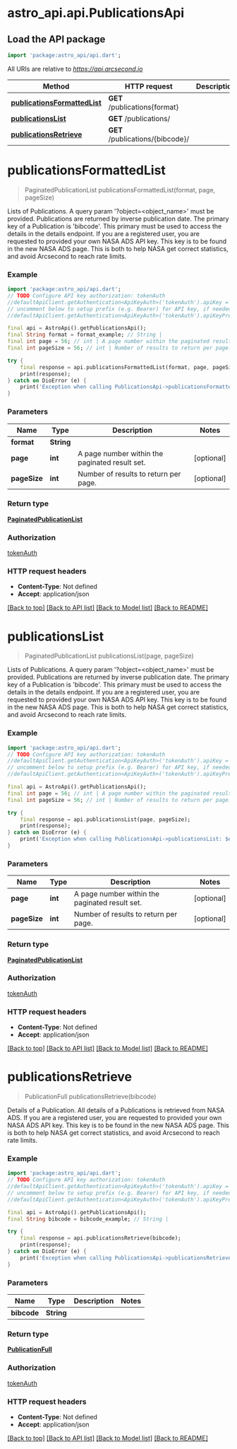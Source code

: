 # astro_api.api.PublicationsApi

## Load the API package
```dart
import 'package:astro_api/api.dart';
```

All URIs are relative to *https://api.arcsecond.io*

Method | HTTP request | Description
------------- | ------------- | -------------
[**publicationsFormattedList**](PublicationsApi.md#publicationsformattedlist) | **GET** /publications{format} | 
[**publicationsList**](PublicationsApi.md#publicationslist) | **GET** /publications/ | 
[**publicationsRetrieve**](PublicationsApi.md#publicationsretrieve) | **GET** /publications/{bibcode}/ | 


# **publicationsFormattedList**
> PaginatedPublicationList publicationsFormattedList(format, page, pageSize)



Lists of Publications. A query param '?object=<object_name>' must be provided.  Publications are returned by inverse publication date. The primary key of a Publication is 'bibcode'. This primary must be used to access the details in the details endpoint.  If you are a registered user, you are requested to provided your own NASA ADS API key. This key is to be found in the new NASA ADS page. This is both to help NASA get correct statistics, and avoid Arcsecond to reach rate limits.

### Example
```dart
import 'package:astro_api/api.dart';
// TODO Configure API key authorization: tokenAuth
//defaultApiClient.getAuthentication<ApiKeyAuth>('tokenAuth').apiKey = 'YOUR_API_KEY';
// uncomment below to setup prefix (e.g. Bearer) for API key, if needed
//defaultApiClient.getAuthentication<ApiKeyAuth>('tokenAuth').apiKeyPrefix = 'Bearer';

final api = AstroApi().getPublicationsApi();
final String format = format_example; // String | 
final int page = 56; // int | A page number within the paginated result set.
final int pageSize = 56; // int | Number of results to return per page.

try {
    final response = api.publicationsFormattedList(format, page, pageSize);
    print(response);
} catch on DioError (e) {
    print('Exception when calling PublicationsApi->publicationsFormattedList: $e\n');
}
```

### Parameters

Name | Type | Description  | Notes
------------- | ------------- | ------------- | -------------
 **format** | **String**|  | 
 **page** | **int**| A page number within the paginated result set. | [optional] 
 **pageSize** | **int**| Number of results to return per page. | [optional] 

### Return type

[**PaginatedPublicationList**](PaginatedPublicationList.md)

### Authorization

[tokenAuth](../README.md#tokenAuth)

### HTTP request headers

 - **Content-Type**: Not defined
 - **Accept**: application/json

[[Back to top]](#) [[Back to API list]](../README.md#documentation-for-api-endpoints) [[Back to Model list]](../README.md#documentation-for-models) [[Back to README]](../README.md)

# **publicationsList**
> PaginatedPublicationList publicationsList(page, pageSize)



Lists of Publications. A query param '?object=<object_name>' must be provided.  Publications are returned by inverse publication date. The primary key of a Publication is 'bibcode'. This primary must be used to access the details in the details endpoint.  If you are a registered user, you are requested to provided your own NASA ADS API key. This key is to be found in the new NASA ADS page. This is both to help NASA get correct statistics, and avoid Arcsecond to reach rate limits.

### Example
```dart
import 'package:astro_api/api.dart';
// TODO Configure API key authorization: tokenAuth
//defaultApiClient.getAuthentication<ApiKeyAuth>('tokenAuth').apiKey = 'YOUR_API_KEY';
// uncomment below to setup prefix (e.g. Bearer) for API key, if needed
//defaultApiClient.getAuthentication<ApiKeyAuth>('tokenAuth').apiKeyPrefix = 'Bearer';

final api = AstroApi().getPublicationsApi();
final int page = 56; // int | A page number within the paginated result set.
final int pageSize = 56; // int | Number of results to return per page.

try {
    final response = api.publicationsList(page, pageSize);
    print(response);
} catch on DioError (e) {
    print('Exception when calling PublicationsApi->publicationsList: $e\n');
}
```

### Parameters

Name | Type | Description  | Notes
------------- | ------------- | ------------- | -------------
 **page** | **int**| A page number within the paginated result set. | [optional] 
 **pageSize** | **int**| Number of results to return per page. | [optional] 

### Return type

[**PaginatedPublicationList**](PaginatedPublicationList.md)

### Authorization

[tokenAuth](../README.md#tokenAuth)

### HTTP request headers

 - **Content-Type**: Not defined
 - **Accept**: application/json

[[Back to top]](#) [[Back to API list]](../README.md#documentation-for-api-endpoints) [[Back to Model list]](../README.md#documentation-for-models) [[Back to README]](../README.md)

# **publicationsRetrieve**
> PublicationFull publicationsRetrieve(bibcode)



Details of a Publication.  All details of a Publications is retrieved from NASA ADS.  If you are a registered user, you are requested to provided your own NASA ADS API key. This key is to be found in the new NASA ADS page. This is both to help NASA get correct statistics, and avoid Arcsecond to reach rate limits.

### Example
```dart
import 'package:astro_api/api.dart';
// TODO Configure API key authorization: tokenAuth
//defaultApiClient.getAuthentication<ApiKeyAuth>('tokenAuth').apiKey = 'YOUR_API_KEY';
// uncomment below to setup prefix (e.g. Bearer) for API key, if needed
//defaultApiClient.getAuthentication<ApiKeyAuth>('tokenAuth').apiKeyPrefix = 'Bearer';

final api = AstroApi().getPublicationsApi();
final String bibcode = bibcode_example; // String | 

try {
    final response = api.publicationsRetrieve(bibcode);
    print(response);
} catch on DioError (e) {
    print('Exception when calling PublicationsApi->publicationsRetrieve: $e\n');
}
```

### Parameters

Name | Type | Description  | Notes
------------- | ------------- | ------------- | -------------
 **bibcode** | **String**|  | 

### Return type

[**PublicationFull**](PublicationFull.md)

### Authorization

[tokenAuth](../README.md#tokenAuth)

### HTTP request headers

 - **Content-Type**: Not defined
 - **Accept**: application/json

[[Back to top]](#) [[Back to API list]](../README.md#documentation-for-api-endpoints) [[Back to Model list]](../README.md#documentation-for-models) [[Back to README]](../README.md)

